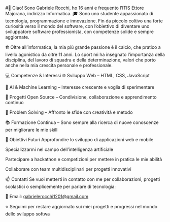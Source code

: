 #👋 Ciao! Sono Gabriele Rocchi, ho 16 anni e frequento l’ITIS Ettore Majorana, indirizzo Informatica.
🎓 Sono uno studente appassionato di tecnologia, programmazione e innovazione. Fin da piccolo coltivo una forte curiosità verso il mondo del software, con l’obiettivo di diventare uno sviluppatore software professionista, con competenze solide e sempre aggiornate.

⚽️ Oltre all’informatica, la mia più grande passione è il calcio, che pratico a livello agonistico da oltre 11 anni. Lo sport mi ha insegnato l’importanza della disciplina, del lavoro di squadra e della determinazione, valori che porto anche nella mia crescita personale e professionale.

💻 Competenze & Interessi
🌐 Sviluppo Web – HTML, CSS, JavaScript

🤖 AI & Machine Learning – Interesse crescente e voglia di sperimentare

📂 Progetti Open Source – Condivisione, collaborazione e apprendimento continuo

🔧 Problem Solving – Affronto le sfide con creatività e metodo

📚 Formazione Continua – Sono sempre alla ricerca di nuove conoscenze per migliorare le mie skill

🎯 Obiettivi Futuri
Approfondire lo sviluppo di applicazioni web e mobile

Specializzarmi nel campo dell’intelligenza artificiale

Partecipare a hackathon e competizioni per mettere in pratica le mie abilità

Collaborare con team multidisciplinari per progetti innovativi

📫 Contatti
Se vuoi metterti in contatto con me per collaborazioni, progetti scolastici o semplicemente per parlare di tecnologia:

📧 Email: gabrielerocchi1201@gmail.com



⭐️ Seguimi per restare aggiornato sui miei progetti e progressi nel mondo dello sviluppo softwa
